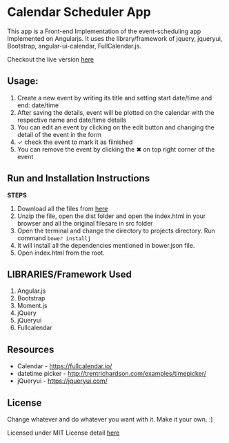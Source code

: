 # Calendar Scheduler App

This app is a Front-end Implementation of the event-scheduling app Implemented on Angularjs. It uses the library/framework of jquery, jqueryui, Bootstrap, angular-ui-calendar, FullCalendar.js.

Checkout the live version  [here](https://gautamgahlawat.github.io/calendar-scheduler-app/)

## Usage:

1. Create a new event by writing its title and setting start date/time and end: date/time
2. After saving the details, event will be plotted on the calendar with the respective name and date/time details
3. You can edit an event by clicking on the edit button and changing the detail of the event in the form
4. ✓ check the event to mark it as fiinished
5. You can remove the event by clicking the ✖ on top right corner of the event

## Run and Installation Instructions

**STEPS**

1. Download all the files from [here](https://github.com/gautamgahlawat/calendar-scheduler-app/archive/master.zip)
2. Unzip the file, open the dist folder and open the index.html in your browser and all the original filesare in src folder
3. Open the terminal and change the directory to projects directory. Run command `bower installj`
4. It will install all the dependencies mentioned in bower.json file.
5. Open index.html from the root.

## LIBRARIES/Framework Used

1. Angular.js
2. Bootstrap
3. Moment.js
4. jQuery
5. jQueryui
6. Fullcalendar

## Resources

- Calendar - https://fullcalendar.io/
- datetime picker - http://trentrichardson.com/examples/timepicker/
- jQueryui - https://jqueryui.com/

## License

Change whatever and do whatever you want with it. Make it your own. :)

Licensed under MIT License detail [here](https://github.com/gautamgahlawat/calendar-scheduler-app/blob/master/LICENSE)